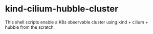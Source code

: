 # kind-cilium-hubble-cluster
This shell scripts enable a K8s observable cluster using kind + cilium + hubble from the scratch.
